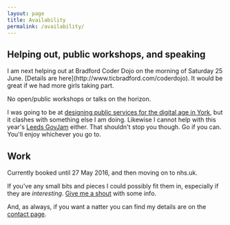 ```yaml
---
layout: page
title: Availability
permalink: /availability/
---
```



<h2>Helping out, public workshops, and speaking</h2>
I am next helping out at Bradford Coder Dojo on the morning of Saturday 25 June. [Details are here](http://www.ticbradford.com/coderdojo). It would be great if we had more girls taking part.

No open/public workshops or talks on the horizon.

I was going to be at [designing public services for the digital age in York](https://yorkdigitalorg.eventbrite.co.uk/), but it clashes with something else I am doing. Likewise I cannot help with this year's [Leeds GovJam](https://leedsgovjam.wordpress.com) either. That shouldn't stop you though. Go if you can. You'll enjoy whichever you go to.

<h2>Work</h2>
Currently booked until 27 May 2016, and then moving on to nhs.uk.

If you've any small bits and pieces I could possibly fit them in, especially if they are *interesting*. [Give me a shout](/contact) with some info.

And, as always, if you want a natter you can find my details are on the [contact page](/contact).
